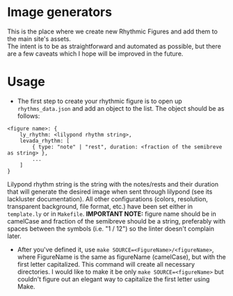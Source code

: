 # Image generators  
This is the place where we create new Rhythmic Figures and add them to the main site's assets.  
The intent is to be as straightforward and automated as possible, but there are a few caveats which I hope will be improved in the future.  

# Usage  
- The first step to create your rhythmic figure is to open up `rhythms_data.json` and add an object to the list. The object should be as follows:  
```
<figure name>: {
    ly_rhythm: <lilypond rhythm string>,
    levada_rhythm: [
        { type: "note" | "rest", duration: <fraction of the semibreve as string> },
        ...
    ]
}
```  
Lilypond rhythm string is the string with the notes/rests and their duration that will generate the desired image when sent through lilypond (see its lackluster documentation). All other configurations (colors, resolution, transparent background, file format, etc.) have been set either in `template.ly` or in `Makefile`.
**IMPORTANT NOTE:** figure name should be in camelCase and fraction of the semibreve should be a string, preferably with spaces between the symbols (i.e. "1 / 12") so the linter doesn't complain later.  
  
- After you've defined it, use `make SOURCE=<FigureName>/<figureName>`, where FigureName is the same as figureName (camelCase), but with the first letter capitalized. This command will create all necessary directories. I would like to make it be only `make SOURCE=<figureName>` but couldn't figure out an elegant way to capitalize the first letter using Make.